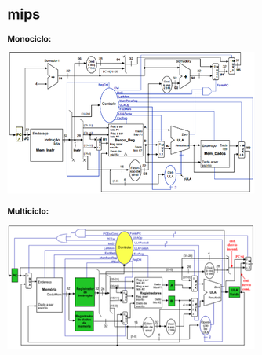 # mips

### Monociclo:
![Monociclo](https://raw.githubusercontent.com/rafaelbcastilhos/mips/main/monociclo.png)

### Multiciclo:
![Multiciclo](https://raw.githubusercontent.com/rafaelbcastilhos/mips/main/multiciclo.png)
